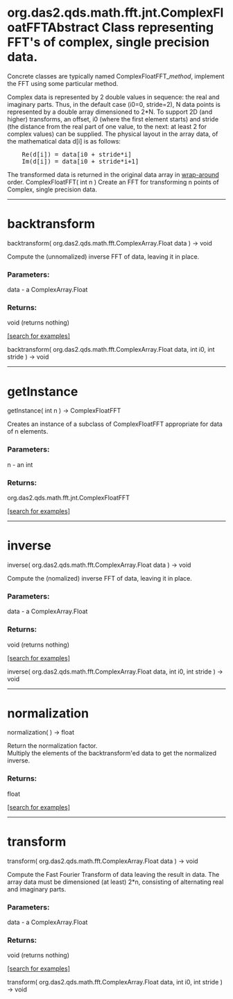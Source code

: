 # org.das2.qds.math.fft.jnt.ComplexFloatFFTAbstract Class representing FFT's of complex, single precision data.
 Concrete classes are typically named ComplexFloatFFT_<i>method</i>, implement the
 FFT using some particular method.
 <P>
 Complex data is represented by 2 double values in sequence: the real and imaginary
 parts.  Thus, in the default case (i0=0, stride=2), N data points is represented
 by a double array dimensioned to 2*N.  To support 2D (and higher) transforms,
 an offset, i0 (where the first element starts) and stride (the distance from the
 real part of one value, to the next: at least 2 for complex values) can be supplied.
 The physical layout in the array data, of the mathematical data d[i] is as follows:
<PRE>
    Re(d[i]) = data[i0 + stride*i]
    Im(d[i]) = data[i0 + stride*i+1]
</PRE>
 The transformed data is returned in the original data array in
 <a href="package-summary.html#wraparound">wrap-around</A> order.
ComplexFloatFFT( int n )
Create an FFT for transforming n points of Complex, single precision data.

***
<a name="backtransform"></a>
# backtransform
backtransform( org.das2.qds.math.fft.ComplexArray.Float data ) &rarr; void

Compute the (unnomalized) inverse FFT of data, leaving it in place.

### Parameters:
data - a ComplexArray.Float

### Returns:
void (returns nothing)


<a href="https://github.com/autoplot/dev/search?q=backtransform&unscoped_q=backtransform">[search for examples]</a>

backtransform( org.das2.qds.math.fft.ComplexArray.Float data, int i0, int stride ) &rarr; void<br>
***
<a name="getInstance"></a>
# getInstance
getInstance( int n ) &rarr; ComplexFloatFFT

Creates an instance of a subclass of ComplexFloatFFT appropriate for data
 of n elements.

### Parameters:
n - an int

### Returns:
org.das2.qds.math.fft.jnt.ComplexFloatFFT


<a href="https://github.com/autoplot/dev/search?q=getInstance&unscoped_q=getInstance">[search for examples]</a>

***
<a name="inverse"></a>
# inverse
inverse( org.das2.qds.math.fft.ComplexArray.Float data ) &rarr; void

Compute the (nomalized) inverse FFT of data, leaving it in place.

### Parameters:
data - a ComplexArray.Float

### Returns:
void (returns nothing)


<a href="https://github.com/autoplot/dev/search?q=inverse&unscoped_q=inverse">[search for examples]</a>

inverse( org.das2.qds.math.fft.ComplexArray.Float data, int i0, int stride ) &rarr; void<br>
***
<a name="normalization"></a>
# normalization
normalization(  ) &rarr; float

Return the normalization factor.  
 Multiply the elements of the backtransform'ed data to get the normalized inverse.

### Returns:
float


<a href="https://github.com/autoplot/dev/search?q=normalization&unscoped_q=normalization">[search for examples]</a>

***
<a name="transform"></a>
# transform
transform( org.das2.qds.math.fft.ComplexArray.Float data ) &rarr; void

Compute the Fast Fourier Transform of data leaving the result in data.
 The array data must be dimensioned (at least) 2*n, consisting of alternating
 real and imaginary parts.

### Parameters:
data - a ComplexArray.Float

### Returns:
void (returns nothing)


<a href="https://github.com/autoplot/dev/search?q=transform&unscoped_q=transform">[search for examples]</a>

transform( org.das2.qds.math.fft.ComplexArray.Float data, int i0, int stride ) &rarr; void<br>

